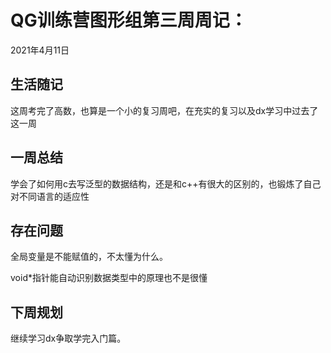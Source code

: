 # QG训练营图形组第三周周记：
2021年4月11日

## 生活随记

这周考完了高数，也算是一个小的复习周吧，在充实的复习以及dx学习中过去了这一周

## 一周总结

学会了如何用c去写泛型的数据结构，还是和c++有很大的区别的，也锻炼了自己对不同语言的适应性

## 存在问题

全局变量是不能赋值的，不太懂为什么。

void*指针能自动识别数据类型中的原理也不是很懂

## 下周规划

继续学习dx争取学完入门篇。

